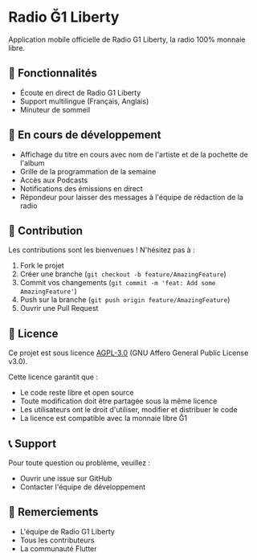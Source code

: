 # Radio Ğ1 Liberty

Application mobile officielle de Radio G1 Liberty, la radio 100% monnaie libre.

## 📱 Fonctionnalités

- Écoute en direct de Radio G1 Liberty
- Support multilingue (Français, Anglais)
- Minuteur de sommeil

## 🚀 En cours de développement

- Affichage du titre en cours avec nom de l'artiste et de la pochette de l'album
- Grille de la programmation de la semaine
- Accès aux Podcasts
- Notifications des émissions en direct
- Répondeur pour laisser des messages à l'équipe de rédaction de la radio

## 🤝 Contribution

Les contributions sont les bienvenues ! N'hésitez pas à :

1. Fork le projet
2. Créer une branche (`git checkout -b feature/AmazingFeature`)
3. Commit vos changements (`git commit -m 'feat: Add some AmazingFeature'`)
4. Push sur la branche (`git push origin feature/AmazingFeature`)
5. Ouvrir une Pull Request

## 📄 Licence

Ce projet est sous licence [AGPL-3.0](LICENSE) (GNU Affero General Public License v3.0).

Cette licence garantit que :
- Le code reste libre et open source
- Toute modification doit être partagée sous la même licence
- Les utilisateurs ont le droit d'utiliser, modifier et distribuer le code
- La licence est compatible avec la monnaie libre Ğ1

## 📞 Support

Pour toute question ou problème, veuillez :
- Ouvrir une issue sur GitHub
- Contacter l'équipe de développement

## 🙏 Remerciements

- L'équipe de Radio G1 Liberty
- Tous les contributeurs
- La communauté Flutter 